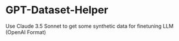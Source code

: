 # GPT-Dataset-Helper
 Use Claude 3.5 Sonnet to get some synthetic data for finetuning LLM (OpenAI Format)
